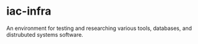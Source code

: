 # iac-infra

An environment for testing and researching various tools, databases, and distrubuted systems software.
